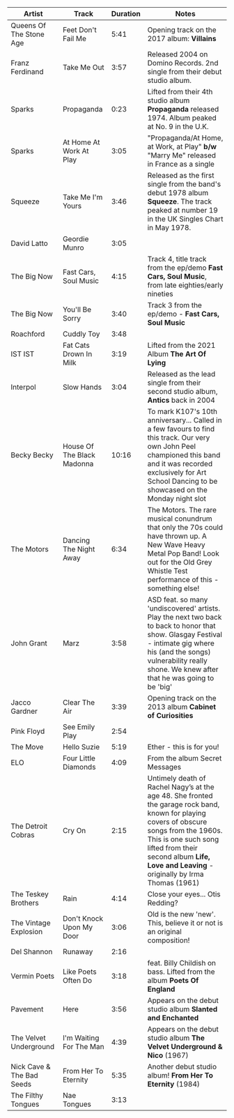 | Artist                    | Track                      | Duration | Notes                                                                                                                                                                                                                                                         |
|---------------------------|----------------------------|----------|---------------------------------------------------------------------------------------------------------------------------------------------------------------------------------------------------------------------------------------------------------------|
| Queens Of The Stone Age   | Feet Don't Fail Me         | 5:41     | Opening track on the 2017 album: **Villains**                                                                                                                                                                                                                 |
| Franz Ferdinand           | Take Me Out                | 3:57     | Released 2004 on Domino Records. 2nd single from their debut studio album.                                                                                                                                                                                    |
| Sparks                    | Propaganda                 | 0:23     | Lifted from their 4th studio album **Propaganda** released 1974. Album peaked at No. 9 in the U.K.                                                                                                                                                            |
| Sparks                    | At Home At Work At Play    | 3:05     | "Propaganda/At Home, at Work, at Play" **b/w** "Marry Me" released in France as a single                                                                                                                                                                      |
| Squeeze                   | Take Me I'm Yours          | 3:46     | Released as the first single from the band's debut 1978 album **Squeeze**. The track peaked at number 19 in the UK Singles Chart in May 1978.                                                                                                                 |
| David Latto               | Geordie Munro              | 3:05     |                                                                                                                                                                                                                                                               |
| The Big Now               | Fast Cars, Soul Music      | 4:15     | Track 4, title track from the ep/demo **Fast Cars, Soul Music**, from late eighties/early nineties                                                                                                                                                            |
| The Big Now               | You'll Be Sorry            | 3:40     | Track 3 from the ep/demo - **Fast Cars, Soul Music**                                                                                                                                                                                                          |
| Roachford                 | Cuddly Toy                 | 3:48     |                                                                                                                                                                                                                                                               |
| IST IST                   | Fat Cats Drown In Milk     | 3:19     | Lifted from the 2021 Album **The Art Of Lying**                                                                                                                                                                                                               |
| Interpol                  | Slow Hands                 | 3:04     | Released as the lead single from their second studio album, **Antics** back in 2004                                                                                                                                                                           |
| Becky Becky               | House Of The Black Madonna | 10:16    | To mark K107's 10th anniversary... Called in a few favours to find this track. Our very own John Peel championed this band and it was recorded exclusively for Art School Dancing to be showcased on the Monday night slot                                    |
| The Motors                | Dancing The Night Away     | 6:34     | The Motors. The rare musical conundrum that only the 70s could have thrown up. A New Wave Heavy Metal Pop Band! Look out for the Old Grey Whistle Test performance of this - something else!                                                                  |
| John Grant                | Marz                       | 3:58     | ASD feat. so many 'undiscovered' artists. Play the next two back to back to honor that show. Glasgay Festival - intimate gig where his (and the songs) vulnerability really shone. We knew after that he was going to be 'big'                                |
| Jacco Gardner             | Clear The Air              | 3:39     | Opening track on the 2013 album **Cabinet of Curiosities**                                                                                                                                                                                                    |
| Pink Floyd                | See Emily Play             | 2:54     |                                                                                                                                                                                                                                                               |
| The Move                  | Hello Suzie                | 5:19     | Ether - this is for you!                                                                                                                                                                                                                                      |
| ELO                       | Four Little Diamonds       | 4:09     | From the album Secret Messages                                                                                                                                                                                                                                |
| The Detroit Cobras        | Cry On                     | 2:15     | Untimely death of Rachel Nagy’s at the age 48. She fronted the garage rock band, known for playing covers of obscure songs from the 1960s. This is one such song lifted from their second album **Life, Love and Leaving** - originally by Irma Thomas (1961) |
| The Teskey Brothers       | Rain                       | 4:14     | Close your eyes... Otis Redding?                                                                                                                                                                                                                              |
| The Vintage Explosion     | Don't Knock Upon My Door   | 3:06     | Old is the new 'new'. This, believe it or not is an original composition!                                                                                                                                                                                     |
| Del Shannon               | Runaway                    | 2:16     |                                                                                                                                                                                                                                                               |
| Vermin Poets              | Like Poets Often Do        | 3:18     | feat. Billy Childish on bass. Lifted from the album **Poets Of England**                                                                                                                                                                                      |
| Pavement                  | Here                       | 3:56     | Appears on the debut studio album **Slanted and Enchanted**                                                                                                                                                                                                   |
| The Velvet Underground    | I'm Waiting For The Man    | 4:39     | Appears on the debut studio album **The Velvet Underground & Nico** (1967)                                                                                                                                                                                    |
| Nick Cave & The Bad Seeds | From Her To Eternity       | 5:35     | Another debut studio album! **From Her To Eternity** (1984)                                                                                                                                                                                                   |
| The Filthy Tongues        | Nae Tongues                | 3:13     |                                                                                                                                                                                                                                                               |
